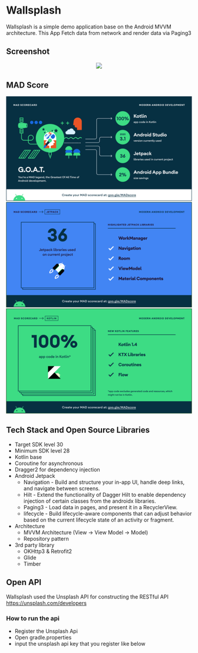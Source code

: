 # Wallsplash

Wallsplash is a simple demo application base on the Android MVVM architecture. This App Fetch data from network and render data via Paging3

## Screenshot
<p align="center">
<img src="/preview/preview.gif" width="40%"/>
</p>

## MAD Score
<p align="center">
<img src="/MAD/summary.png"/>
<img src="/MAD/jetpack.png"/>
<img src="/MAD/kotlin.png"/>
</p>


## Tech Stack and Open Source Libraries
- Target SDK level 30
- Minimum SDK level 28
- Kotlin base
- Coroutine for asynchronous
- Dragger2 for dependency injection
- Android Jetpack
  - Navigation -  Build and structure your in-app UI, handle deep links, and navigate between screens.
  - Hilt - Extend the functionality of Dagger Hilt to enable dependency injection of certain classes from the androidx libraries.
  - Paging3 - Load data in pages, and present it in a RecyclerView.
  - lifecycle - Build lifecycle-aware components that can adjust behavior based on the current lifecycle state of an activity or fragment.
- Architecture
  - MVVM Architecture (View -> View Model -> Model)
  - Repository pattern
- 3rd party library
  - OKHttp3 & Retrofit2
  - Glide
  - Timber

## Open API
Wallsplash used the Unsplash API for constructing the RESTful API https://unsplash.com/developers

### How to run the api
- Register the Unsplash Api
- Open gradle.properties
- input the unsplash api key that you register like below
```

```


  
